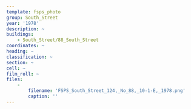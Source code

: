 ```yaml
---
template: fsps_photo
group: South_Street
year: '1978'
description: ~
buildings:
    - South_Street/88_South_Street
coordinates: ~
heading: ~
classification: ~
section: ~
cell: ~
film_roll: ~
files:
    -
        filename: 'FSPS_South_Street_124,_No_88,_10-1-E,_1978.png'
        caption: ''
---
```

